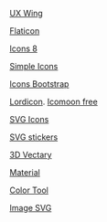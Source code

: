<a href="https://uxwing.com/">UX Wing</a>

<a href="https://www.flaticon.com/">Flaticon</a>

<a href="https://icons8.com/">Icons 8</a>

<a href="https://simpleicons.org/">Simple Icons</a>

<a href="https://icons.getbootstrap.com/">Icons Bootstrap</a>

<a href="https://lordicon.com/free-icons">Lordicon</a>.
<a href="https://icomoon.io/app/#/select">Icomoon free</a>

<a href="https://www.svgrepo.com/">SVG Icons</a>

<a href="https://undraw.co/search">SVG stickers</a>

<a href="https://www.vectary.com/">3D Vectary</a>

<a href="https://material.io/resources">Material</a>

<a href="https://material.io/resources/color/#!/?view.left=0&view.right=0&primary.color=536DFE&secondary.color=EA80FC">Color Tool</a>

<a href="https://www.pexels.com/">Image SVG</a>
